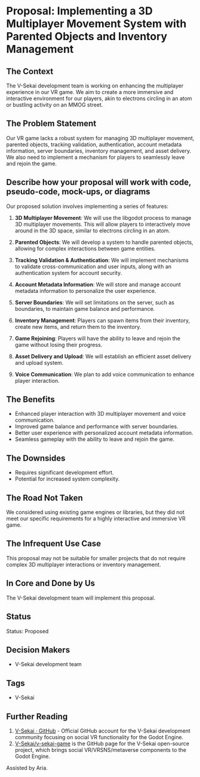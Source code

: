 # Proposal: Implementing a 3D Multiplayer Movement System with Parented Objects and Inventory Management

## The Context

The V-Sekai development team is working on enhancing the multiplayer experience in our VR game. We aim to create a more immersive and interactive environment for our players, akin to electrons circling in an atom or bustling activity on an MMOG street.

## The Problem Statement

Our VR game lacks a robust system for managing 3D multiplayer movement, parented objects, tracking validation, authentication, account metadata information, server boundaries, inventory management, and asset delivery. We also need to implement a mechanism for players to seamlessly leave and rejoin the game.

## Describe how your proposal will work with code, pseudo-code, mock-ups, or diagrams

Our proposed solution involves implementing a series of features:

1. **3D Multiplayer Movement**: We will use the libgodot process to manage 3D multiplayer movements. This will allow players to interactively move around in the 3D space, similar to electrons circling in an atom.

2. **Parented Objects**: We will develop a system to handle parented objects, allowing for complex interactions between game entities.

3. **Tracking Validation & Authentication**: We will implement mechanisms to validate cross-communication and user inputs, along with an authentication system for account security.

4. **Account Metadata Information**: We will store and manage account metadata information to personalize the user experience.

5. **Server Boundaries**: We will set limitations on the server, such as boundaries, to maintain game balance and performance.

6. **Inventory Management**: Players can spawn items from their inventory, create new items, and return them to the inventory.

7. **Game Rejoining**: Players will have the ability to leave and rejoin the game without losing their progress.

8. **Asset Delivery and Upload**: We will establish an efficient asset delivery and upload system.

9. **Voice Communication**: We plan to add voice communication to enhance player interaction.

## The Benefits

- Enhanced player interaction with 3D multiplayer movement and voice communication.
- Improved game balance and performance with server boundaries.
- Better user experience with personalized account metadata information.
- Seamless gameplay with the ability to leave and rejoin the game.

## The Downsides

- Requires significant development effort.
- Potential for increased system complexity.

## The Road Not Taken

We considered using existing game engines or libraries, but they did not meet our specific requirements for a highly interactive and immersive VR game.

## The Infrequent Use Case

This proposal may not be suitable for smaller projects that do not require complex 3D multiplayer interactions or inventory management.

## In Core and Done by Us

The V-Sekai development team will implement this proposal.

## Status

Status: Proposed <!-- Draft | Proposed | Rejected | Accepted | Deprecated | Superseded by -->

## Decision Makers

- V-Sekai development team

## Tags

- V-Sekai

## Further Reading

1. [V-Sekai · GitHub](https://github.com/v-sekai) - Official GitHub account for the V-Sekai development community focusing on social VR functionality for the Godot Engine.
2. [V-Sekai/v-sekai-game](https://github.com/v-sekai/v-sekai-game) is the GitHub page for the V-Sekai open-source project, which brings social VR/VRSNS/metaverse components to the Godot Engine.

Assisted by Aria.
